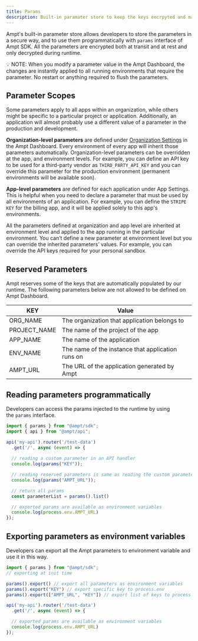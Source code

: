 ```yaml
---
title: Params
description: Built-in paramater store to keep the keys encrpyted and make them available only during runtime. 
---
```


Ampt's built-in parameter store allows developers to store the parameters in a secure way, and to use them programmatically with `params` interface of Ampt SDK.  All the parameters are encrypted both at transit and at rest and only decrypted during runtime. 

<aside>
💡 NOTE: When you modify a parameter value in the Ampt Dashboard, the changes are instantly applied to all running environments that require the parameter. No restart or anything required to flush the parameters.
</aside>

## Parameter Scopes

Some parameters apply to all apps within an organization, while others might be specific to a particular project or application. Additionally, an application will almost probably use a different value of a parameter in the production and development.

**Organization-level parameters** are defined under [Organization Settings](#)
 in the Ampt Dashboard. Every environment of every app will inherit those parameters automatically. Organization-level parameters can be overridden at the  app, and environment levels. For example, you can define an API key to be used for a third-party vendor as `THIRD_PARTY_API_KEY` and you can override this parameter for the production environment (permanent environments will be available soon).

**App-level parameters** are defined for each application under App Settings. This is helpful when you need to declare a parameter that must be used by all environments of an application. For example, you can define the `STRIPE KEY` for the billing app, and it will be applied solely to this app's environments.

All the parameters defined at organization and app level are inherited at environment level and applied to the app running in the particular environment. You can’t define a new parameter at environment level but you can override the inherited parameters’ values. For example, you can override the API keys required for your personal sandbox. 

## Reserved Parameters

Ampt reserves some of the keys that are automatically populated by our runtime. The following parameters below are not allowed to be defined on Ampt Dashboard. 

| KEY | Value |
| --- | --- |
| ORG_NAME | The organization that application belongs to |
| PROJECT_NAME | The name of the project of the app |
| APP_NAME | The name of the application |
| ENV_NAME | The name of the instance that application runs on |
| AMPT_URL | The URL of the application generated by Ampt |

## Reading parameters programmatically

Developers can access the params injected to the runtime by using the `params` interface. 

```javascript
import { params } from "@ampt/sdk";
import { api } from "@ampt/api";

api('my-api').router('/test-data')
  .get('/', async (event) => {
	
  // reading a custom parameter in an API handler
  console.log(params("KEY"));

  // reading reserved parameters is same as reading the custom parameters
  console.log(params("AMPT_URL"));

  // return all params
  const parameterList = params().list()

  // exported params are available as environment variables
  console.log(process.env.AMPT_URL)
});
```

## Exporting parameters as environment variables

Developers can export all the Ampt parameters to environment variable and use it in this way. 

```javascript
import { params } from "@ampt/sdk";
// exporting at init time

params().export() // export all parameters as environment variables
params().export("KEY") // export specific key to process.env
params().export(["AMPT_URL", "KEY"]) // export list of keys to process.env

api('my-api').router('/test-data')
  .get('/', async (event) => {

  // exported params are available as environment variables
  console.log(process.env.AMPT_URL)
});

```
